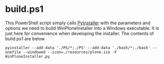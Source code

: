 # build.ps1

This PowerShell script simply calls [PyInstaller](pyinstaller.html) with the parameters and options we need to build WinPloneInstaller into a Windows executable. It is just here for convenience when developing the installer. The contents of build.ps1 are below

    pyinstaller --add-data './PS/*;./PS' --add-data './bash/*;./bash' --onefile --windowed --icon=./resources/plone.ico -F WinPloneInstaller.py
